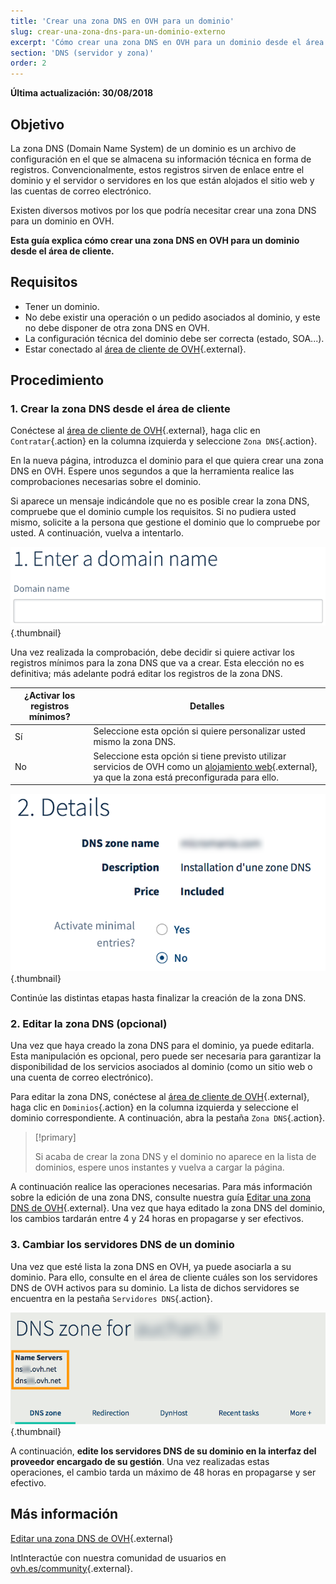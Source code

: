 ```yaml
---
title: 'Crear una zona DNS en OVH para un dominio'
slug: crear-una-zona-dns-para-un-dominio-externo
excerpt: 'Cómo crear una zona DNS en OVH para un dominio desde el área de cliente'
section: 'DNS (servidor y zona)'
order: 2
---
```


**Última actualización: 30/08/2018**

## Objetivo

La zona DNS (Domain Name System) de un dominio es un archivo de configuración en el que se almacena su información técnica en forma de registros. Convencionalmente, estos registros sirven de enlace entre el dominio y el servidor o servidores en los que están alojados el sitio web y las cuentas de correo electrónico.

Existen diversos motivos por los que podría necesitar crear una zona DNS para un dominio en OVH.

**Esta guía explica cómo crear una zona DNS en OVH para un dominio desde el área de cliente.**

## Requisitos

- Tener un dominio.
- No debe existir una operación o un pedido asociados al dominio, y este no debe disponer de otra zona DNS en OVH.
- La configuración técnica del dominio debe ser correcta (estado, SOA...).
- Estar conectado al [área de cliente de OVH](https://www.ovh.com/auth/?action=gotomanager){.external}.

## Procedimiento

### 1. Crear la zona DNS desde el área de cliente

Conéctese al [área de cliente de OVH](https://www.ovh.com/auth/?action=gotomanager){.external}, haga clic en `Contratar`{.action} en la columna izquierda y seleccione `Zona DNS`{.action}.

En la nueva página, introduzca el dominio para el que quiera crear una zona DNS en OVH. Espere unos segundos a que la herramienta realice las comprobaciones necesarias sobre el dominio.

Si aparece un mensaje indicándole que no es posible crear la zona DNS, compruebe que el dominio cumple los requisitos. Si no pudiera usted mismo, solicite a la persona que gestione el dominio que lo compruebe por usted. A continuación, vuelva a intentarlo.

![Creación de la zona DNS](images/dns-zone-create-step1.png){.thumbnail}

Una vez realizada la comprobación, debe decidir si quiere activar los registros mínimos para la zona DNS que va a crear. Esta elección no es definitiva; más adelante podrá editar los registros de la zona DNS.

|¿Activar los registros mínimos?|Detalles|
|---|---|
|Sí|Seleccione esta opción si quiere personalizar usted mismo la zona DNS.|
|No|Seleccione esta opción si tiene previsto utilizar servicios de OVH como un [alojamiento web](https://www.ovh.com/es/hosting/){.external}, ya que la zona está preconfigurada para ello.|

![Creación de la zona DNS](images/dns-zone-create-step2.png){.thumbnail}

Continúe las distintas etapas hasta finalizar la creación de la zona DNS.

### 2. Editar la zona DNS (opcional)

Una vez que haya creado la zona DNS para el dominio, ya puede editarla. Esta manipulación es opcional, pero puede ser necesaria para garantizar la disponibilidad de los servicios asociados al dominio (como un sitio web o una cuenta de correo electrónico).

Para editar la zona DNS, conéctese al [área de cliente de OVH](https://www.ovh.com/auth/?action=gotomanager){.external}, haga clic en `Dominios`{.action} en la columna izquierda y seleccione el dominio correspondiente. A continuación, abra la pestaña `Zona DNS`{.action}.

> [!primary]
>
> Si acaba de crear la zona DNS y el dominio no aparece en la lista de dominios, espere unos instantes y vuelva a cargar la página.
>

A continuación realice las operaciones necesarias. Para más información sobre la edición de una zona DNS, consulte nuestra guía  [Editar una zona DNS de OVH](https://docs.ovh.com/es/domains/web_hosting_como_editar_mi_zona_dns/){.external}.  Una vez que haya editado la zona DNS del dominio, los cambios tardarán entre 4 y 24 horas en propagarse y ser efectivos.

### 3. Cambiar los servidores DNS de un dominio

Una vez que esté lista la zona DNS en OVH, ya puede asociarla a su dominio. Para ello, consulte en el área de cliente cuáles son los servidores DNS de OVH activos para su dominio. La lista de dichos servidores se encuentra en la pestaña `Servidores DNS`{.action}.

![Creación de la zona DNS](images/dns-zone-create-step3.png){.thumbnail}

A continuación, **edite los servidores DNS de su dominio en la interfaz del proveedor encargado de su gestión**. Una vez realizadas estas operaciones, el cambio tarda un máximo de 48 horas en propagarse y ser efectivo.

## Más información

[Editar una zona DNS de OVH](https://docs.ovh.com/es/domains/web_hosting_como_editar_mi_zona_dns/){.external}

IntInteractúe con nuestra comunidad de usuarios en [ovh.es/community](https://www.ovh.es/community/){.external}.